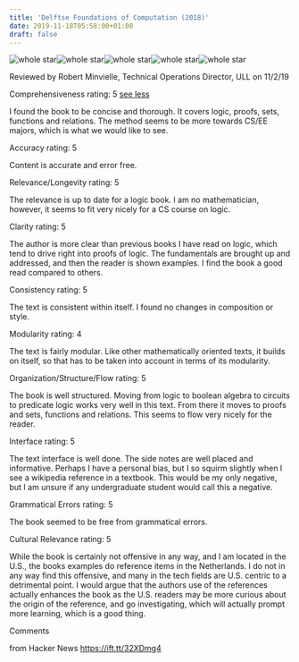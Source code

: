 ```yaml
---
title: 'Delftse Foundations of Computation (2018)'
date: 2019-11-18T05:58:00+01:00
draft: false
---
```


![](https://open.umn.edu/assets/opentextbooks/stars/star-whole-1b93d18fb50135830b28977bbdc26c003c5f43ea3c827a66a626c7ec6f1b5046.png "whole star")![](https://open.umn.edu/assets/opentextbooks/stars/star-whole-1b93d18fb50135830b28977bbdc26c003c5f43ea3c827a66a626c7ec6f1b5046.png "whole star")![](https://open.umn.edu/assets/opentextbooks/stars/star-whole-1b93d18fb50135830b28977bbdc26c003c5f43ea3c827a66a626c7ec6f1b5046.png "whole star")![](https://open.umn.edu/assets/opentextbooks/stars/star-whole-1b93d18fb50135830b28977bbdc26c003c5f43ea3c827a66a626c7ec6f1b5046.png "whole star")![](https://open.umn.edu/assets/opentextbooks/stars/star-whole-1b93d18fb50135830b28977bbdc26c003c5f43ea3c827a66a626c7ec6f1b5046.png "whole star")

Reviewed by Robert Minvielle, Technical Operations Director, ULL on 11/2/19

Comprehensiveness rating: 5 [see less](https://open.umn.edu/opentextbooks/textbooks/delftse-foundations-of-computation)

I found the book to be concise and thorough. It covers logic, proofs, sets, functions and relations. The method seems to be more towards CS/EE majors, which is what we would like to see.

Accuracy rating: 5

Content is accurate and error free.

Relevance/Longevity rating: 5

The relevance is up to date for a logic book. I am no mathematician, however, it seems to fit very nicely for a CS course on logic.

Clarity rating: 5

The author is more clear than previous books I have read on logic, which tend to drive right into proofs of logic. The fundamentals are brought up and addressed, and then the reader is shown examples. I find the book a good read compared to others.

Consistency rating: 5

The text is consistent within itself. I found no changes in composition or style.

Modularity rating: 4

The text is fairly modular. Like other mathematically oriented texts, it builds on itself, so that has to be taken into account in terms of its modularity.

Organization/Structure/Flow rating: 5

The book is well structured. Moving from logic to boolean algebra to circuits to predicate logic works very well in this text. From there it moves to proofs and sets, functions and relations. This seems to flow very nicely for the reader.

Interface rating: 5

The text interface is well done. The side notes are well placed and informative. Perhaps I have a personal bias, but I so squirm slightly when I see a wikipedia reference in a textbook. This would be my only negative, but I am unsure if any undergraduate student would call this a negative.

Grammatical Errors rating: 5

The book seemed to be free from grammatical errors.

Cultural Relevance rating: 5

While the book is certainly not offensive in any way, and I am located in the U.S., the books examples do reference items in the Netherlands. I do not in any way find this offensive, and many in the tech fields are U.S. centric to a detrimental point. I would argue that the authors use of the references actually enhances the book as the U.S. readers may be more curious about the origin of the reference, and go investigating, which will actually prompt more learning, which is a good thing.

Comments

  
  
from Hacker News https://ift.tt/32XDmg4